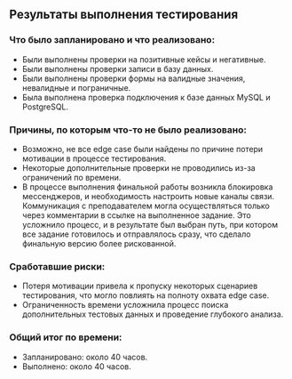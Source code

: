 ## Результаты выполнения тестирования

### Что было запланировано и что реализовано:
- Были выполнены проверки на позитивные кейсы и негативные.
- Были выполнены проверки записи в базу данных.
- Были выполнены проверки формы на валидные значения, невалидные и пограничные.
- Была выполнена проверка подключения к базе данных MySQL и PostgreSQL.

### Причины, по которым что-то не было реализовано:
- Возможно, не все edge case были найдены по причине потери мотивации в процессе тестирования.
- Некоторые дополнительные проверки не проводились из-за ограничений по времени.
- В процессе выполнения финальной работы возникла блокировка мессенджеров, и необходимость настроить новые каналы связи. Коммуникация с преподавателем могла осуществляться только через комментарии в ссылке на выполненное задание. Это усложнило процесс, и в результате был выбран путь, при котором все задание готовилось и отправлялось сразу, что сделало финальную версию более рискованной.

### Сработавшие риски:
- Потеря мотивации привела к пропуску некоторых сценариев тестирования, что могло повлиять на полноту охвата edge case.
- Ограниченность времени усложнила процесс поиска дополнительных тестовых данных и проведение глубокого анализа.

### Общий итог по времени:
- Запланировано: около 40 часов.
- Выполнено: около 40 часов.